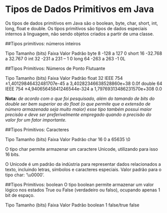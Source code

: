 # Tipos de Dados Primitivos em Java

Os tipos de dados primitivos em Java são o boolean, byte, char, short, int, long, float e double.
Os tipos primitivos são tipos de dados especiais internos à linguagem, não sendo objetos criados a partir de uma classe.

##Tipos primitivos: números inteiros

Tipo	Tamanho (bits)	Faixa	Valor       Padrão
byte	      8	           -128 a 127	      0
short	      16	        -32.768 a 32.767	0
int	        32	        -231 a 231 – 1	  0
long	      64	        -263 a 263 -1	    0L

##Tipos Primitivos: Números de Ponto Flutuante

Tipo	     Tamanho (bits)	Faixa	Valor                                                   Padrão
float	        32	        IEEE 754 ±1,40129846432481707e-45 a 3,40282346638528860e+38 	  0.0f
double	      64	        IEEE 754 ±4,94065645841246544e-324 a 1,79769313486231570e+308 	0.0

**Nota:** *de acordo com o que foi pesquisado, além do tamando de bits do double ser bem superior ao do float (o que permite que a extensão de número armazenada seja muito maior) esse tipo também possui maior precisão e deve ser preferivelmente empregado quando a precisão do valor for um fator importante.*

##Tipos Primitivos: Caracteres


Tipo	     Tamanho (bits)	Faixa	Valor Padrão
char            16        0 a 65635    \0

O tipo char permite armazenar um caractere Unicode, utilizando para isso 16 bits.

O Unicode é um padrão da indústria para representar dados relacionados a texto, incluindo letras, símbolos e caracteres especiais. 
Valor padrão para o tipo char: ‘\u0000’.

##Tipos Primitivos: boolean
O tipo boolean permite armazenar um valor lógico nos estados True ou False (verdadeiro ou falso), ocupando apenas 1 bit de espaço.

Tipo	     Tamanho (bits)	Faixa	Valor Padrão
boolean          1        false/true   false
